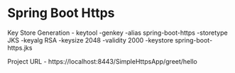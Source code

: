 # Spring Boot Https

Key Store Generation - keytool -genkey -alias spring-boot-https -storetype JKS -keyalg RSA -keysize 2048 -validity 2000 -keystore spring-boot-https.jks

Project URL - https://localhost:8443/SimpleHttpsApp/greet/hello